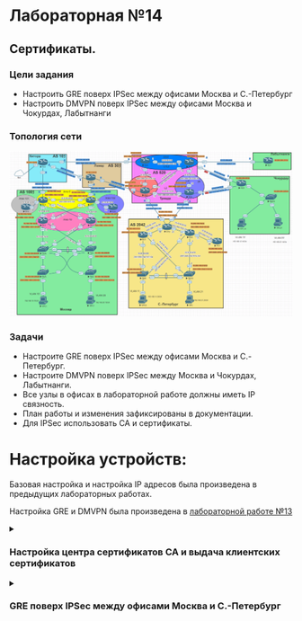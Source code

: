 # Лабораторная №14

## Сертификаты.

### Цели задания

- Настроить GRE поверх IPSec между офисами Москва и С.-Петербург
- Настроить DMVPN поверх IPSec между офисами Москва и Чокурдах, Лабытнанги

### Топология сети

![](./img/lab_14.png)

### Задачи

- Настроите GRE поверх IPSec между офисами Москва и С.-Петербург.
- Настроите DMVPN поверх IPSec между Москва и Чокурдах, Лабытнанги.
- Все узлы в офисах в лабораторной работе должны иметь IP связность.
- План работы и изменения зафиксированы в документации.
- Для IPSec использовать CA и сертификаты.

# Настройка устройств:

Базовая настройка и настройка IP адресов была произведена в предыдущих лабораторных работах.

Настройка GRE и DMVPN была произведена в [лабораторной работе №13](../lab_13/README.md)

<details>

<summary><H3>Настройка центра сертификатов CA и выдача клиентских сертификатов</H3></summary>

В качестве CA-сервера выберем маршрутизатор R20. На маршрутизаторе R20 настроен статический NAT и он доступен по внешнему адресу **_128.249.190.3_**
Также на маршрутизаторе R20 уже настроена синхронизация времени по протоколу NTP.

### Настройка центра сертификатов

#### Настройка имени хоста и доменного имени

```
!
hostname R20CA
!
ip domain name otus.ru
!
ip http server
```

#### Генерация ключевой пары сервера CA

```
(config)# crypto key generate rsa general-keys label R20CA modulus 2048 exportable
```

##### Key pair

!["Key pair"](./img/r20_key_pair.png)

#### Настройка CA-сервера на маршрутизаторе

```
!
crypto pki server R20CA
 database level complete
 no database archive
 issuer-name CN=R20CA, O=Otus, C=RU
 lifetime crl 24
!
crypto pki trustpoint R20CA
 revocation-check crl
 rsakeypair R20CA
!

```

##### R20CA Server

!["R20CA Server"](./img/r20_CA_server.png)

### Настройка маршрутизаторов R14, R15, R18, R27 и R28 для получения сертификатов от CA

#### Настройка доменного имени, статической записи хост-ip на CA R20 и синхронизация времени по протоколу NTP

```
ip domain name otus.ru
ip host R20CA 128.249.190.3
ip host r20ca.otus.ru 128.249.190.3
!
ntp update-calendar
ntp server 209.124.176.1

```

#### Настройка trustpoint

где xx - номер маршрутизатора

```
!
crypto pki trustpoint R20CA
 enrollment url http://r20ca.otus.ru:80
 serial-number
 subject-name CN=Rxx, O=Otus, C=RU
 revocation-check crl
!
```

### Генерация ключевой пары на маршрутизаторах R14, R15, R18, R27 и R28 и получение собственных сертификатов

```
(config)# crypto key generate rsa modulus 2048
```

#### Получить сертификат CA-сервера

```
(config)# crypto pki authenticate R20CA
```

#### Запрос собственного сертификата:

```
(config)# crypto pki enroll R20CA
```

##### Список выданных сертификатов CA сервером

!["R20CA certificates"](./img/r20_certs.png)

</details>

<details>

<summary><H3>GRE поверх IPSec между офисами Москва и С.-Петербург</H3></summary>

### Настройка IPsec

#### Настройка первой фазы

```
crypto isakmp policy 10
 encr aes 256
 hash sha256
 group 16
 lifetime 3600
!
```

#### Настройка второй фазы

```
!
crypto ipsec transform-set ts_GRE esp-aes esp-sha-hmac
 mode transport
!
!
crypto ipsec profile pof_GRE
 set transform-set ts_GRE
!
```

####

</details>
